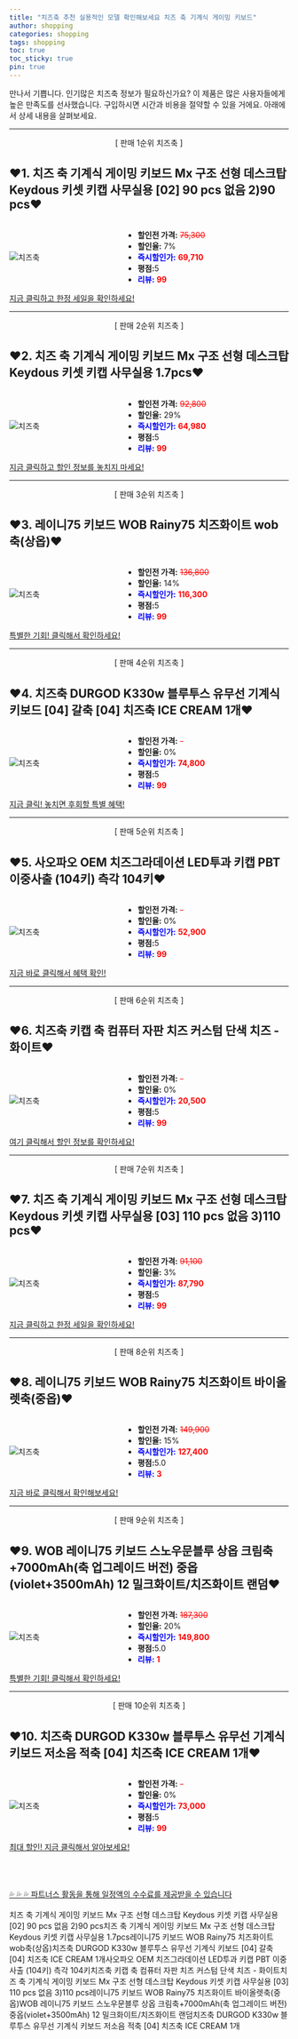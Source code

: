 ```yaml
---
title: "치즈축 추천 실용적인 모델 확인해보세요 치즈 축 기계식 게이밍 키보드"
author: shopping
categories: shopping
tags: shopping
toc: true
toc_sticky: true
pin: true
---
```

만나서 기쁩니다. 인기많은 치즈축 정보가 필요하신가요?  이 제품은 많은 사용자들에게 높은 만족도를 선사했습니다. 구입하시면 시간과 비용을 절약할 수 있을 거에요. 아래에서 상세 내용을 살펴보세요.

---
<p class="toplist" style="margin: 0 auto; display: block; width: fit-content;">[ 판매 1순위 치즈축 ]</p>

<h2><strong>❤️1. 치즈 축 기계식 게이밍 키보드 Mx 구조 선형 데스크탑 Keydous 키셋 키캡 사무실용 [02] 90 pcs 없음 2)90 pcs❤️</strong></h2>

<div style="display: flex; align-items: center;">
    <div style="flex: 0.4;">
        <img src="https://thumbnail9.coupangcdn.com/thumbnails/remote/230x230ex/image/vendor_inventory/9a69/3260d60ada7109974bdf7f234ae25969434614faa2e90e92608343dd495a.jpg" alt="치즈축" style="max-width: 100%;">
    </div>
    <div style="flex: 0.6; margin-left: 10px;">
        <ul>
            <li><strong>할인전 가격:</strong> <del style="color: red;">75,300</del></li>
            <li><strong>할인율:</strong> 7%</li>
            <li><span style='color:blue'><strong>즉시할인가:</strong></span> <span style='color:red'><strong>69,710</strong></span></li>
            <li><strong>평점:</strong>5</li>
            <li><span style='color:blue'><strong>리뷰:</strong></span> <span style='color:red'><strong>99</strong></span></li>
        </ul>
    </div>
</div>
<div class="center">
    <a href="https://William4Davisa.github.io?lptag=AF9450613&subid=githubio&pageKey=7722746607&traceid=V0-153&itemId=20730987108&vendorItemId=88549304779" class="myButton">
        지금 클릭하고 한정 세일을 확인하세요!
    </a>
</div>


---
<p class="toplist" style="margin: 0 auto; display: block; width: fit-content;">[ 판매 2순위 치즈축 ]</p>

<h2><strong>❤️2. 치즈 축 기계식 게이밍 키보드 Mx 구조 선형 데스크탑 Keydous 키셋 키캡 사무실용 1.7pcs❤️</strong></h2>

<div style="display: flex; align-items: center;">
    <div style="flex: 0.4;">
        <img src="https://thumbnail10.coupangcdn.com/thumbnails/remote/230x230ex/image/vendor_inventory/9893/096f09d01dc24f1485c8977c302a9b0c28fad47e543d53789a5bcd0e2670.jpg" alt="치즈축" style="max-width: 100%;">
    </div>
    <div style="flex: 0.6; margin-left: 10px;">
        <ul>
            <li><strong>할인전 가격:</strong> <del style="color: red;">92,800</del></li>
            <li><strong>할인율:</strong> 29%</li>
            <li><span style='color:blue'><strong>즉시할인가:</strong></span> <span style='color:red'><strong>64,980</strong></span></li>
            <li><strong>평점:</strong>5</li>
            <li><span style='color:blue'><strong>리뷰:</strong></span> <span style='color:red'><strong>99</strong></span></li>
        </ul>
    </div>
</div>
<div class="center">
    <a href="https://William4Davisa.github.io?lptag=AF9450613&subid=githubio&pageKey=7631356535&traceid=V0-153&itemId=20254967891&vendorItemId=87801606440" class="myButton">
        지금 클릭하고 할인 정보를 놓치지 마세요!
    </a>
</div>


---
<p class="toplist" style="margin: 0 auto; display: block; width: fit-content;">[ 판매 3순위 치즈축 ]</p>

<h2><strong>❤️3. 레이니75 키보드 WOB Rainy75 치즈화이트 wob축(상옵)❤️</strong></h2>

<div style="display: flex; align-items: center;">
    <div style="flex: 0.4;">
        <img src="https://thumbnail8.coupangcdn.com/thumbnails/remote/230x230ex/image/vendor_inventory/3445/02f04fa6a8146125a5f77ecde3a2b186f606452d16e6b4fb7324dcc93ed5.png" alt="치즈축" style="max-width: 100%;">
    </div>
    <div style="flex: 0.6; margin-left: 10px;">
        <ul>
            <li><strong>할인전 가격:</strong> <del style="color: red;">136,800</del></li>
            <li><strong>할인율:</strong> 14%</li>
            <li><span style='color:blue'><strong>즉시할인가:</strong></span> <span style='color:red'><strong>116,300</strong></span></li>
            <li><strong>평점:</strong>5</li>
            <li><span style='color:blue'><strong>리뷰:</strong></span> <span style='color:red'><strong>99</strong></span></li>
        </ul>
    </div>
</div>
<div class="center">
    <a href="https://William4Davisa.github.io?lptag=AF9450613&subid=githubio&pageKey=8126480574&traceid=V0-153&itemId=23068410068&vendorItemId=89487215182" class="myButton">
        특별한 기회! 클릭해서 확인하세요!
    </a>
</div>


---
<p class="toplist" style="margin: 0 auto; display: block; width: fit-content;">[ 판매 4순위 치즈축 ]</p>

<h2><strong>❤️4. 치즈축 DURGOD K330w 블루투스 유무선 기계식 키보드 [04] 갈축 [04] 치즈축 ICE CREAM 1개❤️</strong></h2>

<div style="display: flex; align-items: center;">
    <div style="flex: 0.4;">
        <img src="https://thumbnail7.coupangcdn.com/thumbnails/remote/230x230ex/image/vendor_inventory/ba75/4bfae7923be9a6157984307c83918e7075d89267ad90b95bf2ccea2518e2.jpg" alt="치즈축" style="max-width: 100%;">
    </div>
    <div style="flex: 0.6; margin-left: 10px;">
        <ul>
            <li><strong>할인전 가격:</strong> <del style="color: red;">-</del></li>
            <li><strong>할인율:</strong> 0%</li>
            <li><span style='color:blue'><strong>즉시할인가:</strong></span> <span style='color:red'><strong>74,800</strong></span></li>
            <li><strong>평점:</strong>5</li>
            <li><span style='color:blue'><strong>리뷰:</strong></span> <span style='color:red'><strong>99</strong></span></li>
        </ul>
    </div>
</div>
<div class="center">
    <a href="https://William4Davisa.github.io?lptag=AF9450613&subid=githubio&pageKey=8206817150&traceid=V0-153&itemId=23543694494&vendorItemId=90679654383" class="myButton">
        지금 클릭! 놓치면 후회할 특별 혜택!
    </a>
</div>


---
<p class="toplist" style="margin: 0 auto; display: block; width: fit-content;">[ 판매 5순위 치즈축 ]</p>

<h2><strong>❤️5. 사오파오 OEM 치즈그라데이션 LED투과 키캡 PBT 이중사출 (104키) 측각 104키❤️</strong></h2>

<div style="display: flex; align-items: center;">
    <div style="flex: 0.4;">
        <img src="https://thumbnail10.coupangcdn.com/thumbnails/remote/230x230ex/image/vendor_inventory/fa2c/9c3093e303c1c13b9621ccbef13d8928eab1d1a788a16a8603cad15b72ae.jpg" alt="치즈축" style="max-width: 100%;">
    </div>
    <div style="flex: 0.6; margin-left: 10px;">
        <ul>
            <li><strong>할인전 가격:</strong> <del style="color: red;">-</del></li>
            <li><strong>할인율:</strong> 0%</li>
            <li><span style='color:blue'><strong>즉시할인가:</strong></span> <span style='color:red'><strong>52,900</strong></span></li>
            <li><strong>평점:</strong>5</li>
            <li><span style='color:blue'><strong>리뷰:</strong></span> <span style='color:red'><strong>99</strong></span></li>
        </ul>
    </div>
</div>
<div class="center">
    <a href="https://William4Davisa.github.io?lptag=AF9450613&subid=githubio&pageKey=8135408123&traceid=V0-153&itemId=23108863224&vendorItemId=90142124236" class="myButton">
        지금 바로 클릭해서 혜택 확인!
    </a>
</div>


---
<p class="toplist" style="margin: 0 auto; display: block; width: fit-content;">[ 판매 6순위 치즈축 ]</p>

<h2><strong>❤️6. 치즈축 키캡 축 컴퓨터 자판 치즈 커스텀 단색 치즈 - 화이트❤️</strong></h2>

<div style="display: flex; align-items: center;">
    <div style="flex: 0.4;">
        <img src="https://thumbnail9.coupangcdn.com/thumbnails/remote/230x230ex/image/vendor_inventory/b95c/18c47df85d44e14e2108f18b837a6d948ef1c35177237e0eda6f2c46eb5f.jpg" alt="치즈축" style="max-width: 100%;">
    </div>
    <div style="flex: 0.6; margin-left: 10px;">
        <ul>
            <li><strong>할인전 가격:</strong> <del style="color: red;">-</del></li>
            <li><strong>할인율:</strong> 0%</li>
            <li><span style='color:blue'><strong>즉시할인가:</strong></span> <span style='color:red'><strong>20,500</strong></span></li>
            <li><strong>평점:</strong>5</li>
            <li><span style='color:blue'><strong>리뷰:</strong></span> <span style='color:red'><strong>99</strong></span></li>
        </ul>
    </div>
</div>
<div class="center">
    <a href="https://William4Davisa.github.io?lptag=AF9450613&subid=githubio&pageKey=8094228608&traceid=V0-153&itemId=22876141274&vendorItemId=89910753847" class="myButton">
        여기 클릭해서 할인 정보를 확인하세요!
    </a>
</div>


---
<p class="toplist" style="margin: 0 auto; display: block; width: fit-content;">[ 판매 7순위 치즈축 ]</p>

<h2><strong>❤️7. 치즈 축 기계식 게이밍 키보드 Mx 구조 선형 데스크탑 Keydous 키셋 키캡 사무실용 [03] 110 pcs 없음 3)110 pcs❤️</strong></h2>

<div style="display: flex; align-items: center;">
    <div style="flex: 0.4;">
        <img src="https://thumbnail9.coupangcdn.com/thumbnails/remote/230x230ex/image/vendor_inventory/9a69/3260d60ada7109974bdf7f234ae25969434614faa2e90e92608343dd495a.jpg" alt="치즈축" style="max-width: 100%;">
    </div>
    <div style="flex: 0.6; margin-left: 10px;">
        <ul>
            <li><strong>할인전 가격:</strong> <del style="color: red;">91,100</del></li>
            <li><strong>할인율:</strong> 3%</li>
            <li><span style='color:blue'><strong>즉시할인가:</strong></span> <span style='color:red'><strong>87,790</strong></span></li>
            <li><strong>평점:</strong>5</li>
            <li><span style='color:blue'><strong>리뷰:</strong></span> <span style='color:red'><strong>99</strong></span></li>
        </ul>
    </div>
</div>
<div class="center">
    <a href="https://William4Davisa.github.io?lptag=AF9450613&subid=githubio&pageKey=7722746607&traceid=V0-153&itemId=20730987107&vendorItemId=88549304801" class="myButton">
        지금 클릭하고 한정 세일을 확인하세요!
    </a>
</div>


---
<p class="toplist" style="margin: 0 auto; display: block; width: fit-content;">[ 판매 8순위 치즈축 ]</p>

<h2><strong>❤️8. 레이니75 키보드 WOB Rainy75 치즈화이트 바이올렛축(중옵)❤️</strong></h2>

<div style="display: flex; align-items: center;">
    <div style="flex: 0.4;">
        <img src="https://thumbnail8.coupangcdn.com/thumbnails/remote/230x230ex/image/vendor_inventory/3445/02f04fa6a8146125a5f77ecde3a2b186f606452d16e6b4fb7324dcc93ed5.png" alt="치즈축" style="max-width: 100%;">
    </div>
    <div style="flex: 0.6; margin-left: 10px;">
        <ul>
            <li><strong>할인전 가격:</strong> <del style="color: red;">149,900</del></li>
            <li><strong>할인율:</strong> 15%</li>
            <li><span style='color:blue'><strong>즉시할인가:</strong></span> <span style='color:red'><strong>127,400</strong></span></li>
            <li><strong>평점:</strong>5.0</li>
            <li><span style='color:blue'><strong>리뷰:</strong></span> <span style='color:red'><strong>3</strong></span></li>
        </ul>
    </div>
</div>
<div class="center">
    <a href="https://William4Davisa.github.io?lptag=AF9450613&subid=githubio&pageKey=8147723714&traceid=V0-153&itemId=23172590188&vendorItemId=89487215148" class="myButton">
        지금 바로 클릭해서 확인해보세요!
    </a>
</div>


---
<p class="toplist" style="margin: 0 auto; display: block; width: fit-content;">[ 판매 9순위 치즈축 ]</p>

<h2><strong>❤️9. WOB 레이니75 키보드 스노우문블루 상옵 크림축+7000mAh(축 업그레이드 버전) 중옵(violet+3500mAh) 12 밀크화이트/치즈화이트 랜덤❤️</strong></h2>

<div style="display: flex; align-items: center;">
    <div style="flex: 0.4;">
        <img src="https://thumbnail8.coupangcdn.com/thumbnails/remote/230x230ex/image/vendor_inventory/4132/d5257e03454fad8af5655bcc137952745d6c992a3b7a5121d17685ea4b38.jpg" alt="치즈축" style="max-width: 100%;">
    </div>
    <div style="flex: 0.6; margin-left: 10px;">
        <ul>
            <li><strong>할인전 가격:</strong> <del style="color: red;">187,300</del></li>
            <li><strong>할인율:</strong> 20%</li>
            <li><span style='color:blue'><strong>즉시할인가:</strong></span> <span style='color:red'><strong>149,800</strong></span></li>
            <li><strong>평점:</strong>5.0</li>
            <li><span style='color:blue'><strong>리뷰:</strong></span> <span style='color:red'><strong>1</strong></span></li>
        </ul>
    </div>
</div>
<div class="center">
    <a href="https://William4Davisa.github.io?lptag=AF9450613&subid=githubio&pageKey=8172298157&traceid=V0-153&itemId=23344720659&vendorItemId=90375998469" class="myButton">
        특별한 기회! 클릭해서 확인하세요!
    </a>
</div>


---
<p class="toplist" style="margin: 0 auto; display: block; width: fit-content;">[ 판매 10순위 치즈축 ]</p>

<h2><strong>❤️10. 치즈축 DURGOD K330w 블루투스 유무선 기계식 키보드 저소음 적축 [04] 치즈축 ICE CREAM 1개❤️</strong></h2>

<div style="display: flex; align-items: center;">
    <div style="flex: 0.4;">
        <img src="https://thumbnail8.coupangcdn.com/thumbnails/remote/230x230ex/image/vendor_inventory/6fec/d193a1d7666edbc560553b5e586ed9aafb1a587648139261dc2f1846eaa0.jpg" alt="치즈축" style="max-width: 100%;">
    </div>
    <div style="flex: 0.6; margin-left: 10px;">
        <ul>
            <li><strong>할인전 가격:</strong> <del style="color: red;">-</del></li>
            <li><strong>할인율:</strong> 0%</li>
            <li><span style='color:blue'><strong>즉시할인가:</strong></span> <span style='color:red'><strong>73,000</strong></span></li>
            <li><strong>평점:</strong>5</li>
            <li><span style='color:blue'><strong>리뷰:</strong></span> <span style='color:red'><strong>99</strong></span></li>
        </ul>
    </div>
</div>
<div class="center">
    <a href="https://William4Davisa.github.io?lptag=AF9450613&subid=githubio&pageKey=8100684214&traceid=V0-153&itemId=22910284052&vendorItemId=90731834854" class="myButton">
        최대 할인! 지금 클릭해서 알아보세요!
    </a>
</div>

<br><br><br>[💦 💦 💦 파트너스 활동을 통해 일정액의 수수료를 제공받을 수 있습니다](https://link.coupang.com/a/bcpT2c)<br><br>치즈 축 기계식 게이밍 키보드 Mx 구조 선형 데스크탑 Keydous 키셋 키캡 사무실용 [02] 90 pcs 없음 2)90 pcs치즈 축 기계식 게이밍 키보드 Mx 구조 선형 데스크탑 Keydous 키셋 키캡 사무실용 1.7pcs레이니75 키보드 WOB Rainy75 치즈화이트 wob축(상옵)치즈축 DURGOD K330w 블루투스 유무선 기계식 키보드 [04] 갈축 [04] 치즈축 ICE CREAM 1개사오파오 OEM 치즈그라데이션 LED투과 키캡 PBT 이중사출 (104키) 측각 104키치즈축 키캡 축 컴퓨터 자판 치즈 커스텀 단색 치즈 - 화이트치즈 축 기계식 게이밍 키보드 Mx 구조 선형 데스크탑 Keydous 키셋 키캡 사무실용 [03] 110 pcs 없음 3)110 pcs레이니75 키보드 WOB Rainy75 치즈화이트 바이올렛축(중옵)WOB 레이니75 키보드 스노우문블루 상옵 크림축+7000mAh(축 업그레이드 버전) 중옵(violet+3500mAh) 12 밀크화이트/치즈화이트 랜덤치즈축 DURGOD K330w 블루투스 유무선 기계식 키보드 저소음 적축 [04] 치즈축 ICE CREAM 1개